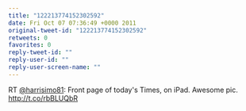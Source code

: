 ```yaml
---
title: "122213774152302592"
date: Fri Oct 07 07:36:49 +0000 2011
original-tweet-id: "122213774152302592"
retweets: 0
favorites: 0
reply-tweet-id: ""
reply-user-id: ""
reply-user-screen-name: ""
---
```

RT <a href="https://twitter.com/harrisimo81">@harrisimo81</a>: Front page of today's Times, on iPad. Awesome pic.  http://t.co/rbBLUQbR
